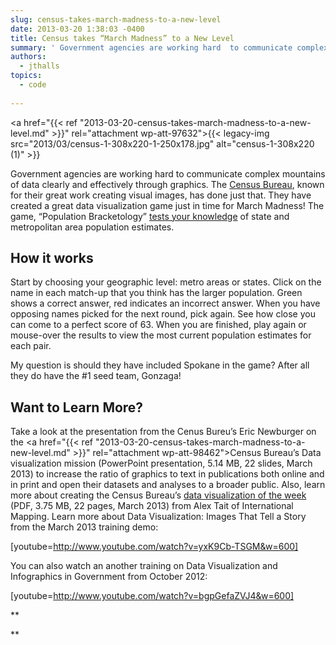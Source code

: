 ```yaml
---
slug: census-takes-march-madness-to-a-new-level
date: 2013-03-20 1:38:03 -0400
title: Census takes “March Madness” to a New Level
summary: ' Government agencies are working hard  to communicate complex mountains of data clearly and effectively through graphics. The Census Bureau, known for their great work creating visual images, has done just that. They have created a great data visualization game just in time for March Madness! The game, &#8220;Population Bracketology&#8221; tests your knowledge of'
authors:
  - jthalls
topics:
  - code
  
---
```


<a href="{{< ref "2013-03-20-census-takes-march-madness-to-a-new-level.md" >}}" rel="attachment wp-att-97632">{{< legacy-img src="2013/03/census-1-308x220-1-250x178.jpg" alt="census-1-308x220 (1)" >}}</a>

Government agencies are working hard  to communicate complex mountains of data clearly and effectively through graphics. The [Census Bureau](http://www.census.gov/), known for their great work creating visual images, has done just that. They have created a great data visualization game just in time for March Madness! The game, &#8220;Population Bracketology&#8221; [tests your knowledge](http://www.census.gov/dataviz/visualizations/057/) of state and metropolitan area population estimates.

## **How it works**

Start by choosing your geographic level: metro areas or states. Click on the name in each match-up that you think has the larger population. Green shows a correct answer, red indicates an incorrect answer. When you have opposing names picked for the next round, pick again. See how close you can come to a perfect score of 63. When you are finished, play again or mouse-over the results to view the most current population estimates for each pair.

My question is should they have included Spokane in the game? After all they do have the #1 seed team, Gonzaga!

## **Want to Learn More?**

Take a look at the presentation from the Cenus Bureu&#8217;s Eric Newburger on the <a href="{{< ref "2013-03-20-census-takes-march-madness-to-a-new-level.md" >}}" rel="attachment wp-att-98462">Census Bureau&#8217;s Data visualization mission</a> (PowerPoint presentation, 5.14 MB, 22 slides, March 2013) to increase the ratio of graphics to text in publications both online and in print and open their datasets and analyses to a broader public. Also, learn more about creating the Census Bureau&#8217;s [data visualization of the week](https://s3.amazonaws.com/digitalgov/_legacy-img/2013/03/data-visualization-of-the-week_0.pdf) (PDF, 3.75 MB, 22 pages, March 2013) from Alex Tait of International Mapping. Learn more about Data Visualization: Images That Tell a Story from the March 2013 training demo:

[youtube=http://www.youtube.com/watch?v=yxK9Cb-TSGM&w=600]

You can also watch an another training on Data Visualization and Infographics in Government from October 2012:

[youtube=http://www.youtube.com/watch?v=bgpGefaZVJ4&w=600]

**

**
